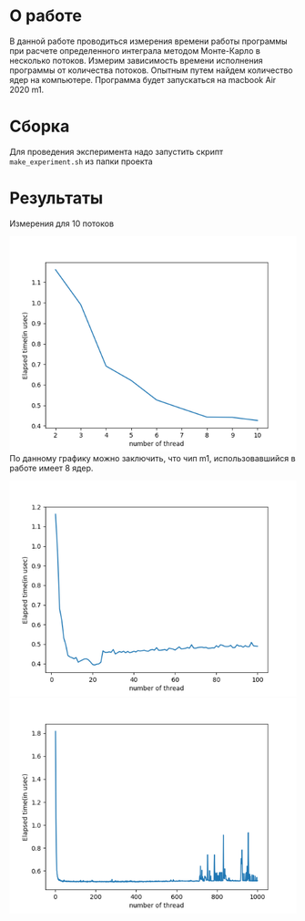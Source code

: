 # О работе 
В данной работе проводиться измерения времени работы программы при расчете определенного интеграла методом Монте-Карло в несколько потоков. Измерим зависимость времени исполнения программы от количества потоков.
Опытным путем найдем количество ядер на компьютере. Программа будет запускаться на macbook Air 2020 m1.

# Сборка
Для проведения эксперимента надо запустить скрипт `make_experiment.sh` из папки проекта

# Результаты 
Измерения для 10 потоков

![alt text](10threads.png)
По данному графику можно заключить, что чип m1, использовавшийся в работе имеет 8 ядер.

![alt text](100threads.png)
![alt text](1000threads.png)
